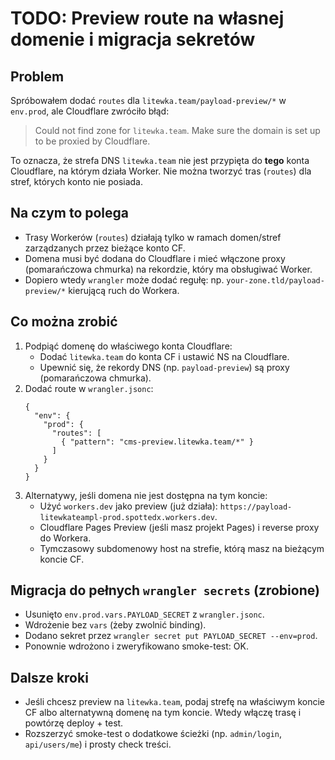 # TODO: Preview route na własnej domenie i migracja sekretów

## Problem
Spróbowałem dodać `routes` dla `litewka.team/payload-preview/*` w `env.prod`, ale Cloudflare zwróciło błąd:

> Could not find zone for `litewka.team`. Make sure the domain is set up to be proxied by Cloudflare.

To oznacza, że strefa DNS `litewka.team` nie jest przypięta do **tego** konta Cloudflare, na którym działa Worker. Nie można tworzyć tras (`routes`) dla stref, których konto nie posiada.

## Na czym to polega
- Trasy Workerów (`routes`) działają tylko w ramach domen/stref zarządzanych przez bieżące konto CF.
- Domena musi być dodana do Cloudflare i mieć włączone proxy (pomarańczowa chmurka) na rekordzie, który ma obsługiwać Worker.
- Dopiero wtedy `wrangler` może dodać regułę: np. `your-zone.tld/payload-preview/*` kierującą ruch do Workera.

## Co można zrobić
1. Podpiąć domenę do właściwego konta Cloudflare:
   - Dodać `litewka.team` do konta CF i ustawić NS na Cloudflare.
   - Upewnić się, że rekordy DNS (np. `payload-preview`) są proxy (pomarańczowa chmurka).
2. Dodać route w `wrangler.jsonc`:
   ```jsonc
   {
     "env": {
       "prod": {
         "routes": [
           { "pattern": "cms-preview.litewka.team/*" }
         ]
       }
     }
   }
   ```
3. Alternatywy, jeśli domena nie jest dostępna na tym koncie:
   - Użyć `workers.dev` jako preview (już działa): `https://payload-litewkateampl-prod.spottedx.workers.dev`.
   - Cloudflare Pages Preview (jeśli masz projekt Pages) i reverse proxy do Workera.
   - Tymczasowy subdomenowy host na strefie, którą masz na bieżącym koncie CF.

## Migracja do pełnych `wrangler secrets` (zrobione)
- Usunięto `env.prod.vars.PAYLOAD_SECRET` z `wrangler.jsonc`.
- Wdrożenie bez `vars` (żeby zwolnić binding).
- Dodano sekret przez `wrangler secret put PAYLOAD_SECRET --env=prod`.
- Ponownie wdrożono i zweryfikowano smoke-test: OK.

## Dalsze kroki
- Jeśli chcesz preview na `litewka.team`, podaj strefę na właściwym koncie CF albo alternatywną domenę na tym koncie. Wtedy włączę trasę i powtórzę deploy + test.
- Rozszerzyć smoke-test o dodatkowe ścieżki (np. `admin/login`, `api/users/me`) i prosty check treści.